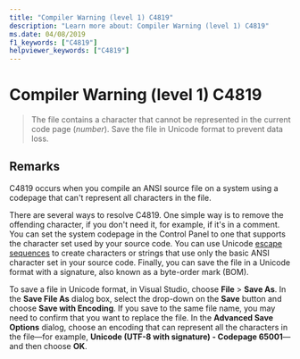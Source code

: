 ```yaml
---
title: "Compiler Warning (level 1) C4819"
description: "Learn more about: Compiler Warning (level 1) C4819"
ms.date: 04/08/2019
f1_keywords: ["C4819"]
helpviewer_keywords: ["C4819"]
---
```

# Compiler Warning (level 1) C4819

> The file contains a character that cannot be represented in the current code page (*number*). Save the file in Unicode format to prevent data loss.

## Remarks

C4819 occurs when you compile an ANSI source file on a system using a codepage that can't represent all characters in the file.

There are several ways to resolve C4819. One simple way is to remove the offending character, if you don't need it, for example, if it's in a comment. You can set the system codepage in the Control Panel to one that supports the character set used by your source code. You can use Unicode [escape sequences](../../c-language/escape-sequences.md) to create characters or strings that use only the basic ANSI character set in your source code. Finally, you can save the file in a Unicode format with a signature, also known as a byte-order mark (BOM).

To save a file in Unicode format, in Visual Studio, choose **File** > **Save As**. In the **Save File As** dialog box, select the drop-down on the **Save** button and choose **Save with Encoding**. If you save to the same file name, you may need to confirm that you want to replace the file. In the **Advanced Save Options** dialog, choose an encoding that can represent all the characters in the file—for example, **Unicode (UTF-8 with signature) - Codepage 65001**—and then choose **OK**.
